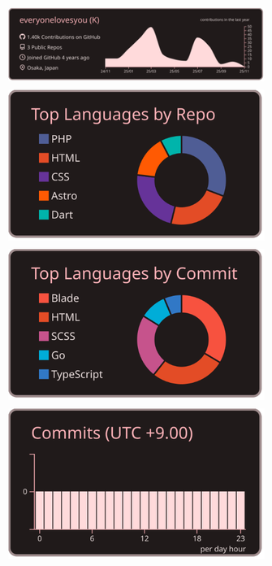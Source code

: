 <!--
**everyonelovesyou/everyonelovesyou** is a ✨ _special_ ✨ repository because its `README.md` (this file) appears on your GitHub profile.

Here are some ideas to get you started:

- 🔭 I’m currently working on ...
- 🌱 I’m currently learning ...
- 👯 I’m looking to collaborate on ...
- 🤔 I’m looking for help with ...
- 💬 Ask me about ...
- 📫 How to reach me: ...
- 😄 Pronouns: ...
- ⚡ Fun fact: ...
-->

[![everyonelovesyou(K)'s GitHub stats](https://raw.githubusercontent.com/everyonelovesyou/everyonelovesyou/master/profile-summary-card-output/everyonelovesyou/0-profile-details.svg "everyonelovesyou(K)'s GitHub stats")][link]

[![Top Langs by Repo](https://raw.githubusercontent.com/everyonelovesyou/everyonelovesyou/main/profile-summary-card-output/everyonelovesyou/1-repos-per-language.svg "Top Langs by Repo")][link]

[![Top Langs by Commit](https://raw.githubusercontent.com/everyonelovesyou/everyonelovesyou/master/profile-summary-card-output/everyonelovesyou/2-most-commit-language.svg "Top Langs by Commit")][link]

[![Productive time (UTC +9.00)](https://raw.githubusercontent.com/everyonelovesyou/everyonelovesyou/master/profile-summary-card-output/everyonelovesyou/4-productive-time.svg "Productive time (UTC +9.00)")][link]

[link]: https://github.com/everyonelovesyou
